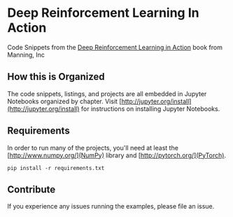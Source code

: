 # Deep Reinforcement Learning In Action

Code Snippets from the [Deep Reinforcement Learning in Action](https://www.manning.com/books/deep-reinforcement-learning-in-action) book from Manning, Inc

## How this is Organized

The code snippets, listings, and projects are all embedded in Jupyter Notebooks
organized by chapter. Visit [http://jupyter.org/install](http://jupyter.org/install) for
instructions on installing Jupyter Notebooks.

## Requirements

In order to run many of the projects, you'll need at least the [http://www.numpy.org/](NumPy) library
and [http://pytorch.org/](PyTorch).

```
pip install -r requirements.txt
```

## Contribute

If you experience any issues running the examples, please file an issue.
